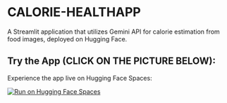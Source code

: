 # CALORIE-HEALTHAPP

A Streamlit application that utilizes Gemini API for calorie estimation from food images, deployed on Hugging Face.

## Try the App (CLICK ON THE PICTURE BELOW):

Experience the app live on Hugging Face Spaces:

[![Run on Hugging Face Spaces](images/food.jpeg)](https://huggingface.co/spaces/Tanny1412/gemini-health-app)